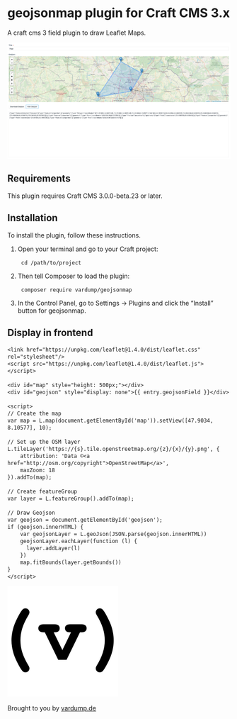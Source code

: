 # geojsonmap plugin for Craft CMS 3.x

A craft cms 3 field plugin to draw Leaflet Maps.

![Screenshot](resources/img/screenshot.png)

## Requirements

This plugin requires Craft CMS 3.0.0-beta.23 or later.

## Installation

To install the plugin, follow these instructions.

1. Open your terminal and go to your Craft project:

        cd /path/to/project

2. Then tell Composer to load the plugin:

        composer require vardump/geojsonmap

3. In the Control Panel, go to Settings → Plugins and click the “Install” button for geojsonmap.

## Display in frontend

```
<link href="https://unpkg.com/leaflet@1.4.0/dist/leaflet.css" rel="stylesheet"/>
<script src="https://unpkg.com/leaflet@1.4.0/dist/leaflet.js"></script>
                
<div id="map" style="height: 500px;"></div>  
<div id="geojson" style="display: none">{{ entry.geojsonField }}</div>

<script>
// Create the map
var map = L.map(document.getElementById('map')).setView([47.9034, 8.10577], 10);
  
// Set up the OSM layer
L.tileLayer('https://{s}.tile.openstreetmap.org/{z}/{x}/{y}.png', {
    attribution: 'Data ©<a href="http://osm.org/copyright">OpenStreetMap</a>',
    maxZoom: 18
}).addTo(map);

// Create featureGroup
var layer = L.featureGroup().addTo(map);

// Draw Geojson
var geojson = document.getElementById('geojson');
if (geojson.innerHTML) {
    var geojsonLayer = L.geoJson(JSON.parse(geojson.innerHTML))
    geojsonLayer.eachLayer(function (l) {
      layer.addLayer(l)
    })
    map.fitBounds(layer.getBounds())
}
</script>                           
```

![Screenshot](resources/img/plugin-logo.png)

Brought to you by [vardump.de](https://vardump.de)
